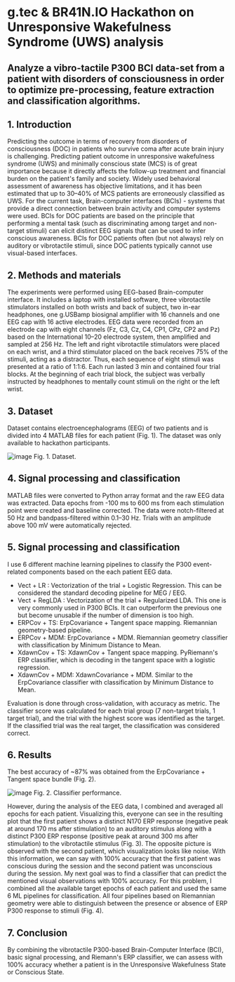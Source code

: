 # g.tec & BR41N.IO Hackathon on Unresponsive Wakefulness Syndrome (UWS) analysis

## Analyze a vibro-tactile P300 BCI data-set from a patient with disorders of consciousness in order to optimize pre-processing, feature extraction and classification algorithms.

## 1. Introduction

Predicting the outcome in terms of recovery from disorders of consciousness (DOC) in patients who survive coma after acute brain injury is challenging. Predicting patient outcome in unresponsive wakefulness syndrome (UWS) and minimally conscious state (MCS) is of great importance because it directly affects the follow-up treatment and financial burden on the patient's family and society. Widely used behavioral assessment of awareness has objective limitations, and it has been estimated that up to 30–40% of MCS
patients are erroneously classified as UWS. For the current task, Brain-computer interfaces (BCIs) - systems that provide a direct connection between brain activity and computer systems were used. BCIs for DOC patients are based on the principle that performing a mental task (such as discriminating among target and non-target stimuli) can elicit distinct EEG signals that can be used to infer conscious awareness. BCIs for DOC patients often (but not always) rely on auditory or vibrotactile stimuli, since
DOC patients typically cannot use visual-based interfaces.

## 2. Methods and materials

The experiments were performed using EEG-based Brain-computer interface. It includes a laptop with installed software, three vibrotactile stimulators installed on both wrists and back of subject, two in-ear headphones, one g.USBamp biosignal amplifier with 16 channels and one EEG cap with 16 active electrodes. EEG data were recorded from an electrode cap with eight channels (Fz, C3, Cz, C4, CP1, CPz, CP2 and Pz) based on the International 10–20 electrode system, then amplified and sampled at 256 Hz. The left and right vibrotactile stimulators were placed on each wrist, and a third stimulator placed on the back receives 75% of the stimuli, acting as a distractor. Thus, each
sequence of eight stimuli was presented at a ratio of 1:1:6. Each run lasted 3 min and contained four trial blocks. At the beginning of each trial block, the subject was verbally instructed by headphones to mentally count stimuli on the right or the left wrist.

## 3. Dataset

Dataset contains electroencephalograms (EEG) of two patients and is divided into 4 MATLAB files for each patient (Fig. 1). The dataset was only available to hackathon participants.

![image](https://user-images.githubusercontent.com/69838126/168012932-c531881c-1b7a-4e7d-a451-83ce07a90b07.png)
Fig. 1. Dataset.

## 4. Signal processing and classification

MATLAB files were converted to Python array format and the raw EEG data was extracted. Data epochs from -100 ms to 600 ms from each stimulation point were created and baseline corrected. The data were notch-filtered at 50 Hz and bandpass-filtered within 0.1–30 Hz. Trials with an amplitude above 100 mV were automatically rejected.

## 5. Signal processing and classification

I use 6 different machine learning pipelines to classify the P300 event-related components based on the each patient EEG data.

* Vect + LR : Vectorization of the trial + Logistic Regression. This can be considered the standard decoding pipeline for MEG / EEG.
* Vect + RegLDA : Vectorization of the trial + Regularized LDA. This one is very commonly used in P300 BCIs. It can outperform the previous one but become unusable if the number of dimension is too high.
* ERPCov + TS: ErpCovariance + Tangent space mapping. Riemannian geometry-based pipeline.
* ERPCov + MDM: ErpCovariance + MDM. Riemannian geometry classifier with classification by Minimum Distance to Mean.
* XdawnCov + TS: XdawnCov + Tangent space mapping. PyRiemann's ERP classifier, which is decoding in the tangent space with a logistic regression.
* XdawnCov + MDM: XdawnCovariance + MDM. Similar to the ErpCovariance classifier with classification by Minimum Distance to Mean.

Evaluation is done through cross-validation, with accuracy as metric. The classifier score was calculated for each trial group (7 non-target trials, 1 target trial), and the trial with the highest score was identified as the target. If the classified trial was the real target, the classification was considered correct.

## 6. Results

The best accuracy of ~87% was obtained from the ErpCovariance + Tangent space bundle (Fig. 2).

![image](https://user-images.githubusercontent.com/69838126/168031177-93260bad-1526-4b53-a69f-2c975ca0edb6.png)
Fig. 2. Classifier performance.

However, during the analysis of the EEG data, I combined and averaged all epochs for each patient. Visualizing this, everyone can see in the resulting plot that the first patient shows a distinct N170 ERP response (negative peak at around 170 ms after stimulation) to an auditory stimulus along with a distinct P300 ERP response (positive peak at around 300 ms after stimulation) to the vibrotactile stimulus (Fig. 3). The opposite picture is observed with the second patient, which visualization looks like noise. With this information, we can say with 100% accuracy that the first patient was conscious during the session and the second patient was unconscious during the session. My next goal was to find a classifier that can predict the mentioned visual observations with 100% accuracy.
For this problem, I combined all the available target epochs of each patient and used the same 6 ML pipelines for classification. All four pipelines based on Riemannian geometry were able to distinguish between the presence or absence of ERP P300 response to stimuli (Fig. 4).

## 7. Conclusion

By combining the vibrotactile P300-based Brain-Computer Interface (BCI), basic signal processing, and Riemann's ERP classifier, we can assess with 100% accuracy whether a patient is in the Unresponsive Wakefulness State or Conscious State.
